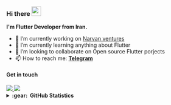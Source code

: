 ### Hi there <img src="https://media.giphy.com/media/hvRJCLFzcasrR4ia7z/giphy.gif" width="25px" height="25px">

**I'm Flutter Developer from Iran.**


- 🔭 I’m currently working on [Narvan ventures](https://narvanstartupstudio.com/)
- 🌱 I’m currently learning anything about Flutter
- 👯 I’m looking to collaborate on Open source Flutter porjects
- 📫 How to reach me: **[Telegram](https://t.me/amirnlz)**


#### Get in touch

<a href="https://www.linkedin.com/in/Amirnlz">
   <img src="https://img.icons8.com/fluency/40/000000/linkedin.png"/>
</a>
<a href="https://stackoverflow.com/users/12277290/amir">
  <img src="https://img.icons8.com/fluency/40/000000/stackoverflow.png"/>
</a>



<details>
<summary><b>:gear: &nbsp;GitHub Statistics</b></summary>
<a href="https://github.com/anuraghazra/github-readme-stats">
  <img height="200" src="https://github-readme-stats.vercel.app/api?username=amirnlz&show_icons=true&theme=tokyonight&border_radius=15&border_color=808080"/>
  <img height="200" src="https://github-readme-stats.vercel.app/api/top-langs/?username=amirnlz&layout=compact&theme=tokyonight&border_radius=15&border_color=808080" />
</a>
</details>


<!-- ![](https://komarev.com/ghpvc/?username=amirnlz&color=grey) -->
